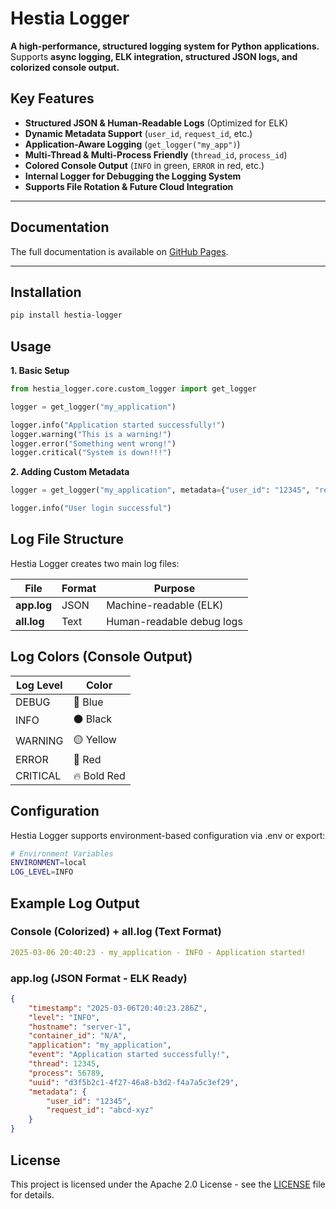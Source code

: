 # Hestia Logger 

**A high-performance, structured logging system for Python applications.**  
Supports **async logging, ELK integration, structured JSON logs, and colorized console output.**

## Key Features

- **Structured JSON & Human-Readable Logs** (Optimized for ELK)  
- **Dynamic Metadata Support** (`user_id`, `request_id`, etc.)  
- **Application-Aware Logging** (`get_logger("my_app")`)  
- **Multi-Thread & Multi-Process Friendly** (`thread_id`, `process_id`)  
- **Colored Console Output** (`INFO` in green, `ERROR` in red, etc.)  
- **Internal Logger for Debugging the Logging System**  
- **Supports File Rotation & Future Cloud Integration**  

---

## Documentation

The full documentation is available on [GitHub Pages]().

---

##  Installation

```bash
pip install hestia-logger
```

##  Usage

**1. Basic Setup**

```python
from hestia_logger.core.custom_logger import get_logger

logger = get_logger("my_application")

logger.info("Application started successfully!")
logger.warning("This is a warning!")
logger.error("Something went wrong!")
logger.critical("System is down!!!")
```

**2. Adding Custom Metadata**

```python
logger = get_logger("my_application", metadata={"user_id": "12345", "request_id": "abcd-xyz"})

logger.info("User login successful")
```

## Log File Structure

Hestia Logger creates two main log files:


|File|	Format|	Purpose|
|---|---|---|
|**app.log**	|JSON	|Machine-readable (ELK)|
|**all.log**	|Text	|Human-readable debug logs|

## Log Colors (Console Output)

|Log Level|	Color|
|---|---|
|DEBUG|	🔵 Blue|
|INFO|	⚫ Black|
|WARNING|	🟡 Yellow|
|ERROR|	🔴 Red|
|CRITICAL|	🔥 Bold Red|

## Configuration

Hestia Logger supports environment-based configuration via .env or export:

```bash
# Environment Variables
ENVIRONMENT=local
LOG_LEVEL=INFO
```

## Example Log Output

### Console (Colorized) +  all.log (Text Format)

```yaml
2025-03-06 20:40:23 - my_application - INFO - Application started!
```

### app.log (JSON Format - ELK Ready)

```json
{
    "timestamp": "2025-03-06T20:40:23.286Z",
    "level": "INFO",
    "hostname": "server-1",
    "container_id": "N/A",
    "application": "my_application",
    "event": "Application started successfully!",
    "thread": 12345,
    "process": 56789,
    "uuid": "d3f5b2c1-4f27-46a8-b3d2-f4a7a5c3ef29",
    "metadata": {
        "user_id": "12345",
        "request_id": "abcd-xyz"
    }
}
```

## License

This project is licensed under the Apache 2.0 License - see the [LICENSE](https://github.com/fox-techniques/hestia-logger/blob/main/LICENSE) file for details.
